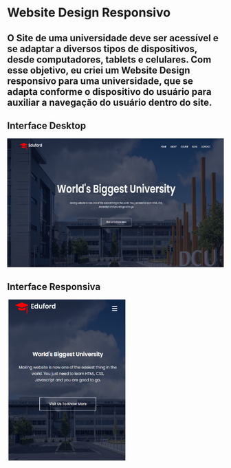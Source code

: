 
# Website Design Responsivo

## O Site de uma universidade deve ser acessível e se adaptar a diversos tipos de dispositivos, desde computadores, tablets e celulares. Com esse objetivo, eu criei um Website Design responsivo para uma universidade, que se adapta conforme o dispositivo do usuário para auxiliar a navegação do usuário dentro do site.

<h2>Interface Desktop</h2>

<img src="Images/eduford_img/Captura de Tela (109).png" height="300" width="600">

<h2>Interface Responsiva</h2>
 
<img src="Images/eduford_img/Captura de Tela (114).png" height="375" width="275">





